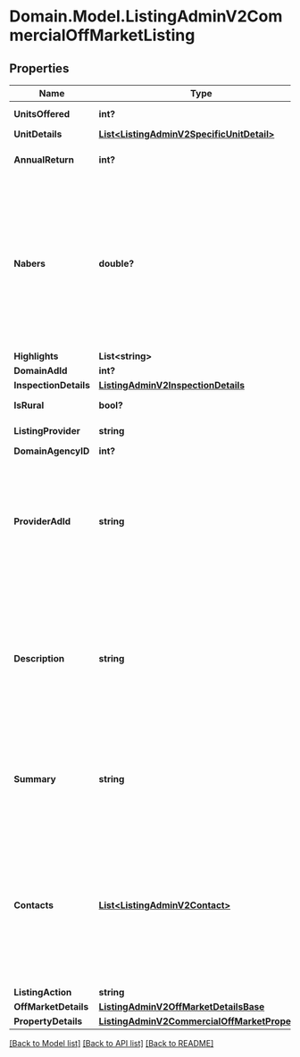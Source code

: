 # Domain.Model.ListingAdminV2CommercialOffMarketListing
## Properties

Name | Type | Description | Notes
------------ | ------------- | ------------- | -------------
**UnitsOffered** | **int?** | Integer value of units offered for sale or lease | [optional] 
**UnitDetails** | [**List&lt;ListingAdminV2SpecificUnitDetail&gt;**](ListingAdminV2SpecificUnitDetail.md) | Units details | [optional] 
**AnnualReturn** | **int?** | Integer value of percentage return on this property or business. | [optional] 
**Nabers** | **double?** | The NABERS Rating is the energy efficiency rating that the property has been measured to have.   This rating is measured in increments of .5 and can range from 0 to 6.   The NABERS rating is required for spaces within office buildings of 1000 square metres or more.  For more information on the NABERS rating system please visit http://www.nabers.gov.au | [optional] 
**Highlights** | **List&lt;string&gt;** | Highlight Items | [optional] 
**DomainAdId** | **int?** | Domain Ad ID | [optional] 
**InspectionDetails** | [**ListingAdminV2InspectionDetails**](ListingAdminV2InspectionDetails.md) |  | [optional] 
**IsRural** | **bool?** | True if the property is rural | [optional] 
**ListingProvider** | **string** | A string identifying the data provider | [optional] 
**DomainAgencyID** | **int?** | The Domain Agency ID | 
**ProviderAdId** | **string** | External Advertisement Id of up to 50 characters will be stored.&lt;br /&gt;  This value is used to identify an Advertisement for updates and should be unique for listing provider.&lt;br /&gt;  This value is case-insensitive (meaning AAAA will update aaaa). | 
**Description** | **string** | Description of the property.  6000 characters in length. The following HTML elements are permitted: &amp;lt;br /&amp;gt;, &amp;lt;p&amp;gt;&amp;lt;/p&amp;gt;, &amp;amp;nbsp;. HTML must be well-formed.  Carriage Returns are interpreted as line breaks. Foreign characters must be HTML encoded, e.g., façade for façade | [optional] 
**Summary** | **string** | &#x27;Headline&#x27; Any HTML stripped out.  If the Summary is less than 80 characters long then the description is concatenated to it and the total trimmed to 250 characters. | [optional] 
**Contacts** | [**List&lt;ListingAdminV2Contact&gt;**](ListingAdminV2Contact.md) | Minimum required attributes: First name, last name and E-mail.  If the DomainAgentId is provided, contact information will be based on the existing agent found for that id.  Otherwise first name, last name and email will be used to find the matching contact. A new contact will be created if no contact can be found. | [optional] 
**ListingAction** | **string** | Sale or Rent | 
**OffMarketDetails** | [**ListingAdminV2OffMarketDetailsBase**](ListingAdminV2OffMarketDetailsBase.md) |  | 
**PropertyDetails** | [**ListingAdminV2CommercialOffMarketProperty**](ListingAdminV2CommercialOffMarketProperty.md) |  | 

[[Back to Model list]](../README.md#documentation-for-models) [[Back to API list]](../README.md#documentation-for-api-endpoints) [[Back to README]](../README.md)

